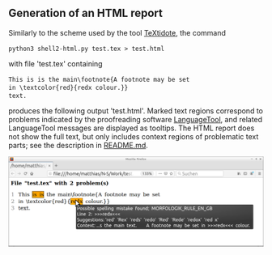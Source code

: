 
## Generation of an HTML report

Similarly to the scheme used by the tool
[TeXtidote](https://github.com/sylvainhalle/textidote),
the command
```
python3 shell2-html.py test.tex > test.html
```
with file 'test.tex' containing
```
This is is the main\footnote{A footnote may be set
in \textcolor{red}{redx colour.}}
text.
```
produces the following output 'test.html'.
Marked text regions correspond to problems indicated by the proofreading
software [LanguageTool](https://www.languagetool.org),
and related LanguageTool messages are displayed as tooltips.
The HTML report does not show the full text, but only includes
context regions of problematic text parts;
see the description in [README.md](README.md#application-examples).

![test.html](html-report.png)

